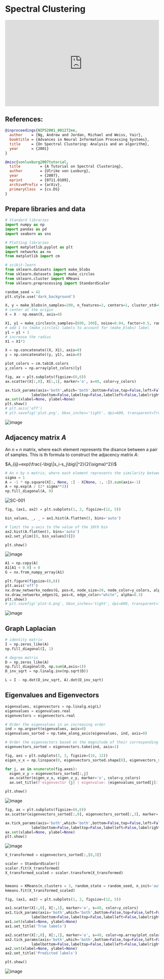 # Spectral Clustering

<head>
  <link rel="stylesheet" href="https://cdn.jsdelivr.net/npm/katex@0.16.8/dist/katex.min.css">
  <script src="https://cdn.jsdelivr.net/npm/katex@0.16.8/dist/katex.min.js"></script>
  <script src="https://cdn.jsdelivr.net/npm/katex@0.16.8/dist/contrib/auto-render.min.js"></script>
</head>

<div style="position: relative; padding-bottom: 56.25%; height: 0; overflow: hidden;">
  <iframe style="position: absolute; top: 0; left: 0; width: 100%; height: 100%;" src="https://www.youtube.com/embed/k7M1TMYac-Y" frameborder="0" allowfullscreen></iframe>
</div>


## References:
```bibtex
@inproceedings{NIPS2001_801272ee,
  author    = {Ng, Andrew and Jordan, Michael and Weiss, Yair},
  booktitle = {Advances in Neural Information Processing Systems},
  title     = {On Spectral Clustering: Analysis and an algorithm},
  year      = {2001}
}
```

```bibtex
@misc{vonluxburg2007tutorial,
  title         = {A Tutorial on Spectral Clustering},
  author        = {Ulrike von Luxburg},
  year          = {2007},
  eprint        = {0711.0189},
  archivePrefix = {arXiv},
  primaryClass  = {cs.DS}
}
```

## Prepare libraries and data

```python
# Standard libraries
import numpy as np
import pandas as pd
import seaborn as sns

# Plotting libraries
import matplotlib.pyplot as plt
import networkx as nx
from matplotlib import cm

# scikit-learn
from sklearn.datasets import make_blobs
from sklearn.datasets import make_circles
from sklearn.cluster import KMeans
from sklearn.preprocessing import StandardScaler
```

```python
random_seed = 42
plt.style.use('dark_background')
```

```python
X, y = make_blobs(n_samples=200, n_features=2, centers=1, cluster_std=0.15, random_state=random_seed)
# center at the origin
X = X - np.mean(X, axis=0)

X1, y1 = make_circles(n_samples=[600, 200], noise=0.04, factor=0.5, random_state=random_seed)
# add 1 to (make_circles) labels to account for (make_blobs) label
y1 = y1 + 1
# increase the radius
X1 = X1*3

X = np.concatenate((X, X1), axis=0)
y = np.concatenate((y, y1), axis=0)
```

```python
plot_colors = cm.tab10.colors
y_colors = np.array(plot_colors)[y]
```

```python
fig, ax = plt.subplots(figsize=(6,6))
ax.scatter(X[:,0], X[:,1], marker='o', s=40, color=y_colors)

ax.tick_params(axis='both',which='both',bottom=False,top=False,left=False,right=False,
            labelbottom=False,labeltop=False,labelleft=False,labelright=False);
ax.set(xlabel=None, ylabel=None)
plt.show()
# plt.axis('off')
# plt.savefig('plot.png', bbox_inches='tight', dpi=600, transparent=True)
```

![image](https://github.com/user-attachments/assets/beca7d7f-2f1a-4722-9e5a-fd55f5a5ed81)

## Adjacency matrix $A$
An $n \times n$ matrix, where each element represents the disance between a pair of samples. This is th formula to construct the adjacency matrix $A$:

$A_{ij}=exp(\frac{-\big\|s_i-s_j\big\|^2}{2{\sigma}^2})$

```python
# An n by n matrix, where each element represents the similarity between a pair of samples
sigma = 1
A = -1 * np.square(X[:, None, :] - X[None, :, :]).sum(axis=-1)
A = np.exp(A / (2* sigma**2))
np.fill_diagonal(A, 0)
```

![SC-001](https://github.com/user-attachments/assets/1e018829-aa43-4f61-b34a-07c5e1d3f219)


```python
fig, (ax1, ax2) = plt.subplots(1, 2, figsize=(12, 5))

bin_values, _, _ = ax1.hist(A.flatten(), bins='auto')

# limit the y-axis to the value of the 10th bin
ax2.hist(A.flatten(), bins='auto')
ax2.set_ylim([0, bin_values[9]])

plt.show()
```

![image](https://github.com/user-attachments/assets/7c05567c-5722-4a1e-a724-c2adb023ea69)

```python
A1 = np.copy(A)
A1[A1 < 0.9] = 0
G = nx.from_numpy_array(A1)

plt.figure(figsize=(6,6))
plt.axis('off')
nx.draw_networkx_nodes(G, pos=X, node_size=20, node_color=y_colors, alpha=0.9)
nx.draw_networkx_edges(G, pos=X, edge_color="white", alpha=0.3)
plt.show()
# plt.savefig('plot-G.png', bbox_inches='tight', dpi=600, transparent=True)
```

![image](https://github.com/user-attachments/assets/88ecaa31-ed84-4bc0-a868-77f527e8805e)

## Graph Laplacian

```python
# identity matrix
I = np.zeros_like(A)
np.fill_diagonal(I, 1)

# degree matrix
D = np.zeros_like(A)
np.fill_diagonal(D, np.sum(A,axis=1))
D_inv_sqrt = np.linalg.inv(np.sqrt(D))

L = I - np.dot(D_inv_sqrt, A).dot(D_inv_sqrt)
```

## Eigenvalues and Eigenvectors

```python
eigenvalues, eigenvectors = np.linalg.eig(L)
eigenvalues = eigenvalues.real
eigenvectors = eigenvectors.real

# Order the eigenvalues in an increasing order
ind = np.argsort(eigenvalues, axis=0)
eigenvalues_sorted = np.take_along_axis(eigenvalues, ind, axis=0)

# Order the eigenvectors based on the magnitude of their corresponding eigenvalues
eigenvectors_sorted = eigenvectors.take(ind, axis=1)
```

```python
fig, axs = plt.subplots(3, 3, figsize=(16, 12))
eigen_v_x = np.linspace(0, eigenvectors_sorted.shape[0], eigenvectors_sorted.shape[0])

for j, ax in enumerate(fig.axes):
  eigen_v_y = eigenvectors_sorted[:,j]
  ax.scatter(eigen_v_x, eigen_v_y, marker='o', color=y_colors)
  ax.set_title(f'eigenvector {j} | eigenvalue: {eigenvalues_sorted[j]:.4f}')

plt.show()
```

![image](https://github.com/user-attachments/assets/9a57b8ce-e310-4ae6-8081-531f5464b13e)

```python
fig, ax = plt.subplots(figsize=(6,6))
ax.scatter(eigenvectors_sorted[:,0], eigenvectors_sorted[:,3], marker='o', s=40, color=y_colors)

ax.tick_params(axis='both',which='both',bottom=False,top=False,left=False,right=False,
            labelbottom=False,labeltop=False,labelleft=False,labelright=False);
ax.set(xlabel=None, ylabel=None)
plt.show()
```

![image](https://github.com/user-attachments/assets/0b969100-dfca-4f03-97c5-de9227457182)

```python
X_transformed = eigenvectors_sorted[:,[0,3]]

scaler = StandardScaler()
scaler.fit(X_transformed)
X_transformed_scaled = scaler.transform(X_transformed)


kmeans = KMeans(n_clusters = 3, random_state = random_seed, n_init='auto')
kmeans.fit(X_transformed_scaled)
```

```python
fig, (ax1, ax2) = plt.subplots(1, 2, figsize=(12, 5))

ax1.scatter(X[:,0], X[:,1], marker='o', s=40, color=y_colors)
ax1.tick_params(axis='both',which='both',bottom=False,top=False,left=False,right=False,
            labelbottom=False,labeltop=False,labelleft=False,labelright=False);
ax1.set(xlabel=None, ylabel=None)
ax1.set_title('True labels')

ax2.scatter(X[:,0], X[:,1], marker='o', s=40, color=np.array(plot_colors)[kmeans.labels_])
ax2.tick_params(axis='both',which='both',bottom=False,top=False,left=False,right=False,
            labelbottom=False,labeltop=False,labelleft=False,labelright=False);
ax2.set(xlabel=None, ylabel=None)
ax2.set_title('Predicted labels')

plt.show()
```

![image](https://github.com/user-attachments/assets/e59b8216-d6d4-4fa7-8302-33aa38801deb)


<script>
  document.addEventListener("DOMContentLoaded", function() {
    renderMathInElement(document.body, {
      delimiters: [
        {left: '$$', right: '$$', display: true}, // Display math (e.g., equations on their own line)
        {left: '$', right: '$', display: false},  // Inline math (e.g., within a sentence)
        {left: '\\(', right: '\\)', display: false}, // Another way to write inline math
        {left: '\\[', right: '\\]', display: true}   // Another way to write display math
      ]
    });
  });
</script>
